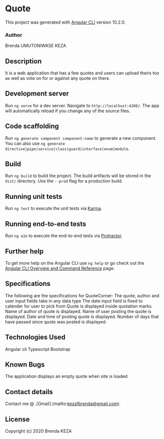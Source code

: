 # Quote

This project was generated with [Angular CLI](https://github.com/angular/angular-cli) version 10.2.0. 

### Author

Brenda UMUTONIWASE KEZA

## Description

It is a web application that has a few quotes and users can upload theirs too as well as vote on for or against any quote on there.

## Development server

Run `ng serve` for a dev server. Navigate to `http://localhost:4200/`. The app will automatically reload if you change any of the source files.

## Code scaffolding

Run `ng generate component component-name` to generate a new component. You can also use `ng generate directive|pipe|service|class|guard|interface|enum|module`.

## Build

Run `ng build` to build the project. The build artifacts will be stored in the `dist/` directory. Use the `--prod` flag for a production build.

## Running unit tests

Run `ng test` to execute the unit tests via [Karma](https://karma-runner.github.io).

## Running end-to-end tests

Run `ng e2e` to execute the end-to-end tests via [Protractor](http://www.protractortest.org/).

## Further help

To get more help on the Angular CLI use `ng help` or go check out the [Angular CLI Overview and Command Reference](https://angular.io/cli) page.

## Specifications

The following are the specifications for QuoteCorner:
The quote, author and user input fields take in any data type
The date input field is fixed to calender for user to pick from
Quote is displayed inside quotation marks.
Name of author of quote is displayed.
Name of user posting the quote is displayed.
Date and time of posting quote is displayed.
Number of days that have passed since quote was posted is displayed.

## Technologies Used

Angular cli
Typescript
Bootstrap

## Known Bugs

The application displays an empty quote when site is loaded

## Contact details

Contact me @ .[Gmail].(mailto:keza1brenda@gmail.com).

## License

Copyright (c) 2020 Brenda KEZA
